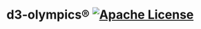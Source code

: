# d3-olympics® [![Apache License](https://img.shields.io/badge/license-MIT-blue.svg)](https://github.com/iamprabhat/d3-olympics/blob/master/LICENSE)
